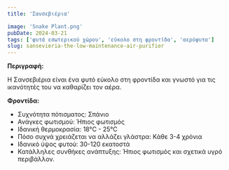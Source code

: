 ```yaml
---
title: 'Σανσεβιέρια'

image: 'Snake Plant.png'
pubDate: 2024-03-21
tags: ['φυτά εσωτερικού χώρου', 'εύκολο στη φροντίδα', 'αερόφυτα']
slug: sansevieria-the-low-maintenance-air-purifier
---
```


**Περιγραφή:**

Η Σανσεβιέρια είναι ένα φυτό εύκολο στη φροντίδα και γνωστό για τις ικανότητές του να καθαρίζει τον αέρα.

**Φροντίδα:**

* Συχνότητα πότισματος: Σπάνιο
* Ανάγκες φωτισμού: Ήπιος φωτισμός
* Ιδανική θερμοκρασία: 18°C - 25°C
* Πόσο συχνά χρειάζεται να αλλάζει γλάστρα: Κάθε 3-4 χρόνια
* Ιδανικό ύψος φυτού: 30-120 εκατοστά
* Κατάλληλες συνθήκες ανάπτυξης: Ήπιος φωτισμός και σχετικά υγρό περιβάλλον.
